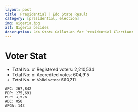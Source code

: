 ```yaml
---
layout: post
title: Presidential | Edo State Result
category: [presidential, election]
img: nigeria.jpg
alt: Nigeria Decides
description: Edo State Collation for Presidential Elections
---
```




# Voter Stat
- Total No. of Registered voters: 2,210,534
- Total No: of Accredited votes: 604,915
- Total No. of Valid votes: 560,711


```
APC: 267,842    
PDP: 275,691 
PCP: 3,526  
ADC: 850    
APGA: 143    
```
